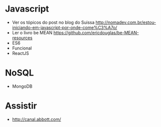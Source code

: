 Javascript
==========
- Ver os tópicos do post no blog do Suissa http://nomadev.com.br/estou-iniciando-em-javascript-por-onde-come%C3%A7o/
- Ler o livro be MEAN https://github.com/ericdouglas/be-MEAN-resources
- ES6
- Funcional
- ReactJS


NoSQL
=====
- MongoDB


Assistir
========
- http://canal.abbott.com/
